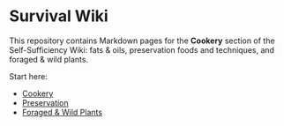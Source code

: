 # Survival Wiki

This repository contains Markdown pages for the **Cookery** section of the Self-Sufficiency Wiki: fats & oils, preservation foods and techniques, and foraged & wild plants.

Start here:  
- [Cookery](cookery.md)  
- [Preservation](preservation.md)  
- [Foraged & Wild Plants](plants-index.md)
